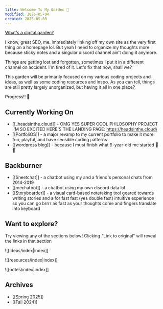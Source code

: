 ```yaml
---
title: Welcome To My Garden 🌱
modified: 2025-05-04
created: 2025-05-03
---
```

[What's a digital garden?](https://maggieappleton.com/garden-history/)

I know, great SEO, me. Immediately linking off my own site as the very first thing on a homepage lol. But yeah I need to organize my thoughts more because sticky notes and a singular discord channel ain't doing it anymore.

Things are getting lost and forgotten, sometimes I put it in a different channel on accident. I'm tired of it. Let's fix that now, shall we?

This garden will be primarily focused on my various coding projects and ideas, as well as some coding resources and inspo. As you can tell, things are still pretty largely unorganized, but having it all in one place?

Progress!! 🥳
## Currently Working On
* [[_headsinthe.cloud]] - OMG YES SUPER COOL PHILOSOPHY PROJECT I'M SO EXCITED HERE'S THE LANDING PAGE: https://headsinthe.cloud/
* [[PortfoliOS]] - a major revamp to my current portfolio to make it more fun, playful, and have sensible coding patterns
* [[wordpress blog]] - because I must finish what 9-year-old me started 😤✊
## Backburner
- [[Sheetchat]] - a chatbot using my and a friend's personal chats from 2014-2019
- [[mechatbot]] - a chatbot using my own discord data lol
- [[Storyboarder]] - a visual card-based notetaking tool geared towards writing stories and a for fast fast (yes double fast) intuitive experience so you can go brrrr as fast as your thoughts come and fingers translate into keyboard
## Want to explore?
Try viewing any of the sections below! Clicking "Link to original" will reveal the links in that section

![[ideas/index|index]]

![[resources/index|index]]

![[notes/index|index]]
## Archives
- [[Spring 2025]]
- [[Fall 2024]]